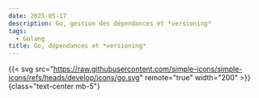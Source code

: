 ```yaml
---
date: 2025-05-17
description: Go, gestion des dépendances et *versioning*
tags:
  - Golang
title: Go, dépendances et *versioning*
---
```


{{< svg src="https://raw.githubusercontent.com/simple-icons/simple-icons/refs/heads/develop/icons/go.svg" remote="true" width="200" >}}
{class="text-center mb-5"}
